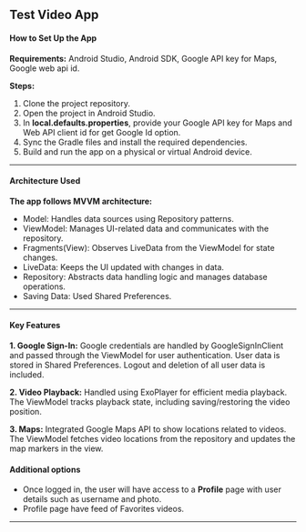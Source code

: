 ## Test Video App

#### How to Set Up the App

   **Requirements:** Android Studio, Android SDK, Google API key for Maps, Google web api id.
   
   **Steps:**
   1. Clone the project repository.
   2. Open the project in Android Studio.
   3. In **local.defaults.properties**, provide your Google API key for Maps and Web API client id for get Google Id option.
   4. Sync the Gradle files and install the required dependencies.
   5. Build and run the app on a physical or virtual Android device.
____

#### Architecture Used

   **The app follows MVVM architecture:**
   
+ Model: Handles data sources using Repository patterns.
+ ViewModel: Manages UI-related data and communicates with the repository.
+ Fragments(View): Observes LiveData from the ViewModel for state changes.
+ LiveData: Keeps the UI updated with changes in data.
+ Repository: Abstracts data handling logic and manages database operations.
+ Saving Data: Used Shared Preferences.
____ 

#### Key Features

**1. Google Sign-In:** Google credentials are handled by GoogleSignInClient and passed through the ViewModel for user authentication. User data is stored in Shared Preferences. Logout and deletion of all user data is included.

**2. Video Playback:** Handled using ExoPlayer for efficient media playback. The ViewModel tracks playback state, including saving/restoring the video position. 

**3. Maps:** Integrated Google Maps API to show locations related to videos. The ViewModel fetches video locations from the repository and updates the map markers in the view.

#### Additional options

+ Once logged in, the user will have access to a **Profile** page with user details such as username and photo.
+ Profile page have feed of Favorites videos.
____ 
